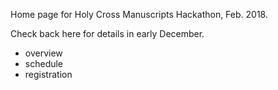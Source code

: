 Home page for Holy Cross Manuscripts Hackathon, Feb. 2018.

Check back here for details in early December.

-   overview
-   schedule
-   registration
